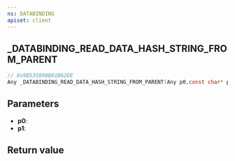 ```yaml
---
ns: DATABINDING
apiset: client
---
```

## _DATABINDING_READ_DATA_HASH_STRING_FROM_PARENT

```c
// 0x9B535990B01B62DE
Any _DATABINDING_READ_DATA_HASH_STRING_FROM_PARENT(Any p0,const char* p1);
```


## Parameters
* **p0**:
* **p1**:

## Return value